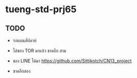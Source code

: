 # tueng-std-prj65
## TODO
- รอแผนสัปดาห์

- ได้ของ TOR มาแล้ว ขาดอีก สาม

- ของ LINE ได้มา
https://github.com/Sittikotch/CN13_project

- ขาดอีกสอง

